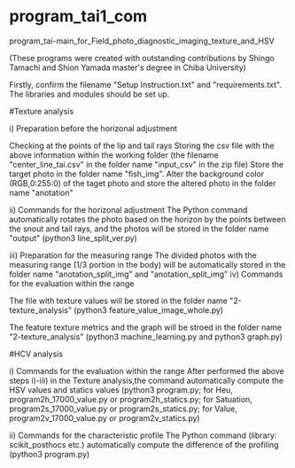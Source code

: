 # program_tai1_com

program_tai-main_for_Field_photo_diagnostic_imaging_texture_and_HSV

(These programs were created with outstanding contributions by Shingo Tamachi and Shion Yamada master's degree in Chiba University)

Firstly, confirm the filename "Setup Instruction.txt" and "requirements.txt". The libraries and modules should be set up.

#Texture analysis

i) Preparation before the horizonal adjustment

Checking at the points of the lip and tail rays Storing the csv file with the above information within the working folder (the filename "center_line_tai.csv" in the folder name "input_csv" in the zip file)
Store the target photo in the folder name "fish_img".
Alter the background color (RGB,0:255:0) of the taget photo and store the altered photo in the folder name "anotation"

ii) Commands for the horizonal adjustment The Python command automatically rotates the photo based on the horizon by the points between the snout and tail rays, and the photos will be stored in the folder name "output" (python3 line_split_ver.py) 

iii) Preparation for the measuring range The divided photos with the measuring range (1/3 portion in the body) will be automatically stored in the folder name "anotation_split_img" and "anotation_split_img" iv) Commands for the evaluation within the range

The file with texture values will be stored in the folder name "2-texture_analysis" (python3 feature_value_image_whole.py)

The feature texture metrics and the graph will be stroed in the folder name "2-texture_analysis" (python3 machine_learning.py and python3 graph.py)


#HCV analysis

i) Commands for the evaluation within the range After performed the above steps i)-iii) in the Texture analysis,the command automatically compute the HSV values and statics values (python3 program.py; for Heu, program2h_17000_value.py or program2h_statics.py; for Satuation, program2s_17000_value.py or program2s_statics.py; for Value, program2v_17000_value.py or program2v_statics.py)

ii) Commands for the characteristic profile The Python command (library: scikit_posthocs etc.) automatically compute the difference of the profiling (python3 program.py)
